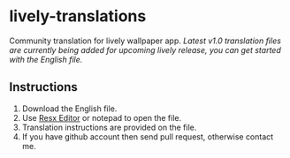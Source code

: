 # lively-translations
Community translation for lively wallpaper app.
*Latest v1.0 translation files are currently being added for upcoming lively release, you can get started with the English file.*
## Instructions 
 1. Download the English file.
 2. Use  [Resx Editor](https://sourceforge.net/projects/resx/) or notepad to open the file.
 3. Translation instructions are provided on the file.
 4. If you have github account then send pull request, otherwise contact me.
